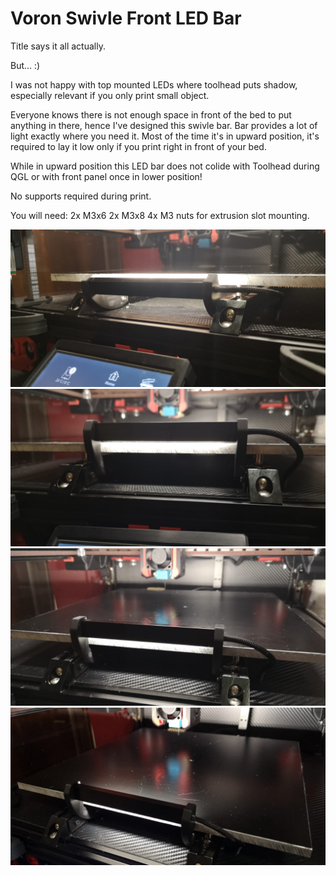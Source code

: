 # Voron Swivle Front LED Bar

Title says it all actually.

But... :)

I was not happy with top mounted LEDs where toolhead puts shadow, especially relevant if you only print small object.

Everyone knows there is not enough space in front of the bed to put anything in there, hence I've designed this swivle bar. Bar provides a lot of light exactly where you need it. 
Most of the time it's in upward position, it's required to lay it low only if you print right in front of your bed.

While in upward position this LED bar does not colide with Toolhead during QGL or with front panel once in lower position!

No supports required during print.

You will need:
2x M3x6
2x M3x8
4x M3 nuts for extrusion slot mounting.



![1](1.jpeg)
![2](2.jpeg)
![3](3.jpeg)
![4](4.jpeg)
